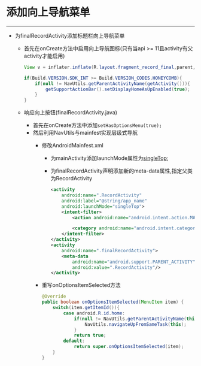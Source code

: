 # 添加向上导航菜单
---
* 为finalRecordActivity添加标题栏向上导航菜单
	* 首先在onCreate方法中启用向上导航图标(只有当api >= 11且activity有父activity才能启用)

		```java
		View v = inflater.inflate(R.layout.fragment_record_final,parent,false);

		if(Build.VERSION.SDK_INT >= Build.VERSION_CODES.HONEYCOMB){
			if(null != NavUtils.getParentActivityName(getActivity())){
				getSupportActionBar().setDisplayHomeAsUpEnabled(true);
			}
		}
		```

	* 响应向上按钮(finalRecordActivity.java)
		* 首先在onCreate方法中添加`setHasOptionsMenu(true);`
		* 然后利用NavUtils与mainfest实现层级式导航
			* 修改AndroidMainfest.xml
				* 为mainActivity添加launchMode属性为[singleTop](http://www.jcodecraeer.com/a/anzhuokaifa/androidkaifa/2015/0520/2897.html);
				* 为finalRecordActivity声明添加新的meta-data属性,指定父类为RecordActivity

					```xml
					<activity
						android:name=".RecordActivity"
						android:label="@string/app_name"
						android:launchMode="singleTop">
						<intent-filter>
							<action android:name="android.intent.action.MAIN" />

							<category android:name="android.intent.category.LAUNCHER" />
						</intent-filter>
					</activity>
					<activity
						android:name=".finalRecordActivity">
						<meta-data
							android:name="android.support.PARENT_ACTIVITY"
							android:value=".RecordActivity"/>
					</activity>
					```

			* 重写onOptionsItemSelected方法

				```java
				@Override
				public boolean onOptionsItemSelected(MenuItem item) {
					switch(item.getItemId()){
						case android.R.id.home:
							if(null != NavUtils.getParentActivityName(this)){
								NavUtils.navigateUpFromSameTask(this);
							}
							return true;
						default:
							return super.onOptionsItemSelected(item);
					}
				}
				```
